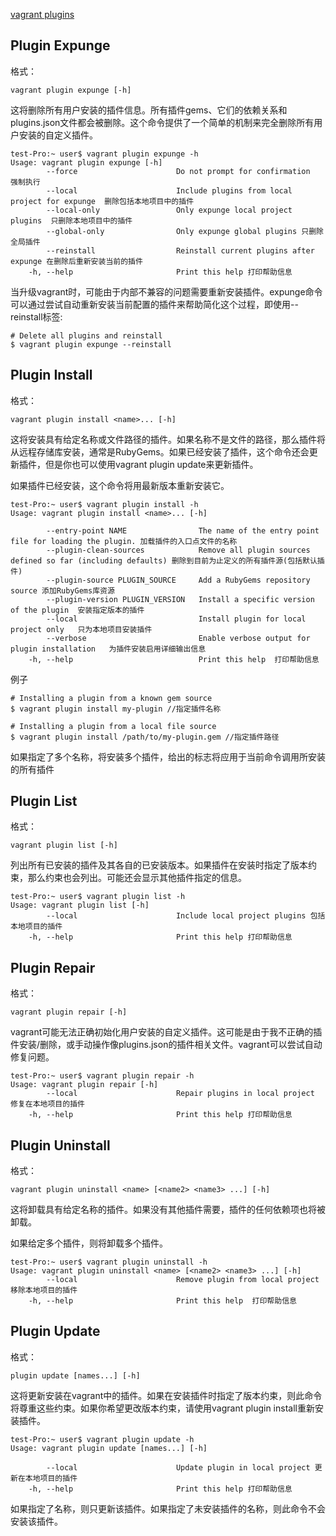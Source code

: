 [vagrant plugins](https://github.com/hashicorp/vagrant/wiki/Available-Vagrant-Plugins)

## Plugin Expunge
格式：

```
vagrant plugin expunge [-h]
```
这将删除所有用户安装的插件信息。所有插件gems、它们的依赖关系和plugins.json文件都会被删除。这个命令提供了一个简单的机制来完全删除所有用户安装的自定义插件。

```
test-Pro:~ user$ vagrant plugin expunge -h
Usage: vagrant plugin expunge [-h]
        --force                      Do not prompt for confirmation  强制执行
        --local                      Include plugins from local project for expunge  删除包括本地项目中的插件
        --local-only                 Only expunge local project plugins  只删除本地项目中的插件
        --global-only                Only expunge global plugins 只删除全局插件
        --reinstall                  Reinstall current plugins after expunge 在删除后重新安装当前的插件
    -h, --help                       Print this help 打印帮助信息
```

当升级vagrant时，可能由于内部不兼容的问题需要重新安装插件。expunge命令可以通过尝试自动重新安装当前配置的插件来帮助简化这个过程，即使用--reinstall标签:

```
# Delete all plugins and reinstall
$ vagrant plugin expunge --reinstall
```

## Plugin Install

格式：
```
vagrant plugin install <name>... [-h]
```
这将安装具有给定名称或文件路径的插件。如果名称不是文件的路径，那么插件将从远程存储库安装，通常是RubyGems。如果已经安装了插件，这个命令还会更新插件，但是你也可以使用vagrant plugin update来更新插件。

如果插件已经安装，这个命令将用最新版本重新安装它。

```
test-Pro:~ user$ vagrant plugin install -h
Usage: vagrant plugin install <name>... [-h]

        --entry-point NAME                The name of the entry point file for loading the plugin. 加载插件的入口点文件的名称
        --plugin-clean-sources            Remove all plugin sources defined so far (including defaults) 删除到目前为止定义的所有插件源(包括默认插件)
        --plugin-source PLUGIN_SOURCE     Add a RubyGems repository source 添加RubyGems库资源
        --plugin-version PLUGIN_VERSION   Install a specific version of the plugin  安装指定版本的插件
        --local                           Install plugin for local project only   只为本地项目安装插件
        --verbose                         Enable verbose output for plugin installation   为插件安装启用详细输出信息
    -h, --help                            Print this help  打印帮助信息
```
例子
```
# Installing a plugin from a known gem source
$ vagrant plugin install my-plugin //指定插件名称

# Installing a plugin from a local file source
$ vagrant plugin install /path/to/my-plugin.gem //指定插件路径
```
如果指定了多个名称，将安装多个插件，给出的标志将应用于当前命令调用所安装的所有插件

 

## Plugin List
格式：
```
vagrant plugin list [-h]
```
列出所有已安装的插件及其各自的已安装版本。如果插件在安装时指定了版本约束，那么约束也会列出。可能还会显示其他插件指定的信息。
```
test-Pro:~ user$ vagrant plugin list -h
Usage: vagrant plugin list [-h]
        --local                      Include local project plugins 包括本地项目的插件
    -h, --help                       Print this help 打印帮助信息
```

 

## Plugin Repair
格式：
```
vagrant plugin repair [-h]
```

vagrant可能无法正确初始化用户安装的自定义插件。这可能是由于我不正确的插件安装/删除，或手动操作像plugins.json的插件相关文件。vagrant可以尝试自动修复问题。
```
test-Pro:~ user$ vagrant plugin repair -h
Usage: vagrant plugin repair [-h]
        --local                      Repair plugins in local project 修复在本地项目的插件
    -h, --help                       Print this help 打印帮助信息
 ```

## Plugin Uninstall
格式：
```
vagrant plugin uninstall <name> [<name2> <name3> ...] [-h]
```
这将卸载具有给定名称的插件。如果没有其他插件需要，插件的任何依赖项也将被卸载。

如果给定多个插件，则将卸载多个插件。
```
test-Pro:~ user$ vagrant plugin uninstall -h
Usage: vagrant plugin uninstall <name> [<name2> <name3> ...] [-h]
        --local                      Remove plugin from local project 移除本地项目的插件
    -h, --help                       Print this help  打印帮助信息
 ```

## Plugin Update
格式：
```
plugin update [names...] [-h]
```
这将更新安装在vagrant中的插件。如果在安装插件时指定了版本约束，则此命令将尊重这些约束。如果你希望更改版本约束，请使用vagrant plugin install重新安装插件。

```
test-Pro:~ user$ vagrant plugin update -h
Usage: vagrant plugin update [names...] [-h]

        --local                      Update plugin in local project 更新在本地项目的插件
    -h, --help                       Print this help 打印帮助信息
```

如果指定了名称，则只更新该插件。如果指定了未安装插件的名称，则此命令不会安装该插件。
